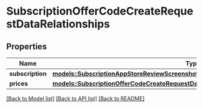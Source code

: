 # SubscriptionOfferCodeCreateRequestDataRelationships

## Properties

Name | Type | Description | Notes
------------ | ------------- | ------------- | -------------
**subscription** | [**models::SubscriptionAppStoreReviewScreenshotCreateRequestDataRelationshipsSubscription**](SubscriptionAppStoreReviewScreenshotCreateRequest_data_relationships_subscription.md) |  | 
**prices** | [**models::SubscriptionOfferCodeCreateRequestDataRelationshipsPrices**](SubscriptionOfferCodeCreateRequest_data_relationships_prices.md) |  | 

[[Back to Model list]](../README.md#documentation-for-models) [[Back to API list]](../README.md#documentation-for-api-endpoints) [[Back to README]](../README.md)



